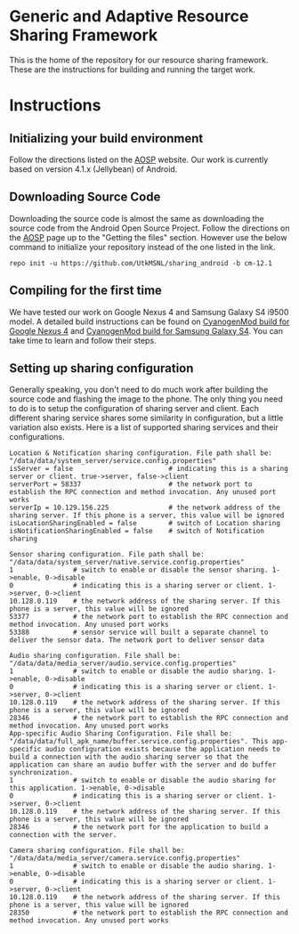 Generic and Adaptive Resource Sharing Framework
==============================================
This is the home of the repository for our resource sharing framework. These are the instructions for building and running the target work.

Instructions
============

Initializing your build environment
-----------------------------------

Follow the directions listed on the [AOSP](http://source.android.com/source/initializing.html) website. Our work is currently based on version 4.1.x (Jellybean) of Android.

Downloading Source Code
-----------------------

Downloading the source code is almost the same as downloading the source code from the Android Open Source Project. Follow the directions on the [AOSP](http://source.android.com/source/downloading.html) page up to the "Getting the files" section. However use the below command to initialize your repository instead of the one listed in the link.

    repo init -u https://github.com/UtkMSNL/sharing_android -b cm-12.1

Compiling for the first time
----------------------------

We have tested our work on Google Nexus 4 and Samsung Galaxy S4 i9500 model. A detailed build instructions can be found on [CyanogenMod build for Google Nexus 4](https://wiki.cyanogenmod.org/w/Build_for_mako) and [CyanogenMod build for Samsung Galaxy S4](https://wiki.cyanogenmod.org/w/Build_for_i9500). You can take time to learn and follow their steps.

Setting up sharing configuration
--------------------------------

Generally speaking, you don't need to do much work after building the source code and flashing the image to the phone. The only thing you need to do is to setup the configuration of sharing server and client. Each different sharing service shares some similarity in configuration, but a little variation also exists. Here is a list of supported sharing services and their configurations.

    Location & Notification sharing configuration. File path shall be: "/data/data/system_server/service.config.properties"
    isServer = false                        # indicating this is a sharing server or client. true->server, false->client
    serverPort = 58337                      # the network port to establish the RPC connection and method invocation. Any unused port works
    serverIp = 10.129.156.225               # the network address of the sharing server. If this phone is a server, this value will be ignored
    isLocationSharingEnabled = false        # switch of Location sharing
    isNotificationSharingEnabled = false    # switch of Notification sharing
    
    Sensor sharing configuration. File path shall be: "/data/data/system_server/native.service.config.properties"
    1               # switch to enable or disable the sensor sharing. 1->enable, 0->disable
    0               # indicating this is a sharing server or client. 1->server, 0->client
    10.128.0.119    # the network address of the sharing server. If this phone is a server, this value will be ignored
    53377           # the network port to establish the RPC connection and method invocation. Any unused port works
    53388           # sensor service will built a separate channel to deliver the sensor data. The network port to deliver sensor data

    Audio sharing configuration. File shall be: "/data/data/media_server/audio.service.config.properties"
    1               # switch to enable or disable the audio sharing. 1->enable, 0->disable
    0               # indicating this is a sharing server or client. 1->server, 0->client
    10.128.0.119    # the network address of the sharing server. If this phone is a server, this value will be ignored
    28346           # the network port to establish the RPC connection and method invocation. Any unused port works
    App-specific Audio Sharing Configuration. File shall be: "/data/data/full_apk_name/buffer.service.config.properties". This app-specific audio configuration exists because the application needs to build a connection with the audio sharing server so that the application can share an audio buffer with the server and do buffer synchronization.
    1               # switch to enable or disable the audio sharing for this application. 1->enable, 0->disable
    0               # indicating this is a sharing server or client. 1->server, 0->client
    10.128.0.119    # the network address of the sharing server. If this phone is a server, this value will be ignored
    28346           # the network port for the application to build a connection with the server.
    
    Camera sharing configuration. File shall be: "/data/data/media_server/camera.service.config.properties"
    1               # switch to enable or disable the audio sharing. 1->enable, 0->disable
    0               # indicating this is a sharing server or client. 1->server, 0->client
    10.128.0.119    # the network address of the sharing server. If this phone is a server, this value will be ignored
    28350           # the network port to establish the RPC connection and method invocation. Any unused port works
